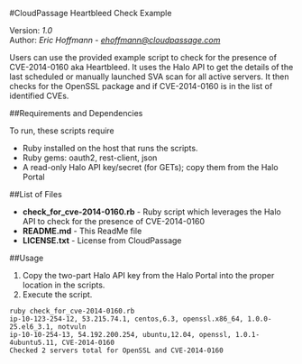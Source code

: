 #CloudPassage Heartbleed Check Example

Version: *1.0*
<br />
Author: *Eric Hoffmann* - *ehoffmann@cloudpassage.com*

Users can use the provided example script to check for the presence of CVE-2014-0160 aka Heartbleed. It uses the Halo API to get the details of the last scheduled or manually launched SVA scan for all active servers. It then checks for the OpenSSL package and if CVE-2014-0160 is in the list of identified CVEs.

##Requirements and Dependencies

To run, these scripts require

* Ruby installed on the host that runs the scripts.
* Ruby gems: oauth2, rest-client, json
* A read-only Halo API key/secret (for GETs); copy them from the Halo Portal

##List of Files

* **check_for_cve-2014-0160.rb**  - Ruby script which leverages the Halo API to check for the presence of CVE-2014-0160 
* **README.md**  -  This ReadMe file
* **LICENSE.txt**  -  License from CloudPassage

##Usage

1. Copy the two-part Halo API key from the Halo Portal into the proper location in the scripts.
2. Execute the script.

```
ruby check_for_cve-2014-0160.rb
ip-10-123-254-12, 53.215.74.1, centos,6.3, openssl.x86_64, 1.0.0-25.el6_3.1, notvuln
ip-10-10-254-13, 54.192.200.254, ubuntu,12.04, openssl, 1.0.1-4ubuntu5.11, CVE-2014-0160
Checked 2 servers total for OpenSSL and CVE-2014-0160
```

<!---
#CPTAGS:community-unsupported audit
#TBICON:images/ruby_icon.png
-->
